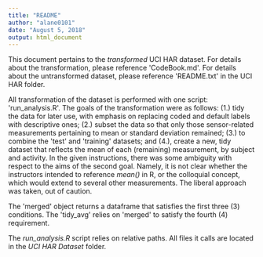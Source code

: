 ```yaml
---
title: "README"
author: "alane0101"
date: "August 5, 2018"
output: html_document
---
```


This document pertains to the _transformed_ UCI HAR dataset. For details about the transformation, please reference 'CodeBook.md'. For details about the untransformed dataset, please reference 'README.txt' in the UCI HAR folder.

All transformation of the dataset is performed with one script: 'run_analysis.R'. The goals of the transformation were as follows: (1.) tidy the data for later use, with emphasis on replacing coded and default labels with descriptive ones; (2.) subset the data so that only those sensor-related measurements pertaining to mean or standard deviation remained; (3.) to combine the 'test' and 'training' datasets; and (4.), create a new, tidy dataset that reflects the mean of each (remaining) measurement, by subject and activity. In the given instructions, there was some ambiguity with respect to the aims of the second goal. Namely, it is not clear whether the instructors intended to reference _mean()_ in R, or the colloquial concept, which would extend to several other measurements. The liberal approach was taken, out of caution.

The 'merged' object returns a dataframe that satisfies the first three (3) conditions. The 'tidy_avg' relies on 'merged' to satisfy the fourth (4) requirement.

The _run_analysis.R_ script relies on relative paths. All files it calls are located in the *_UCI HAR Dataset_* folder.

